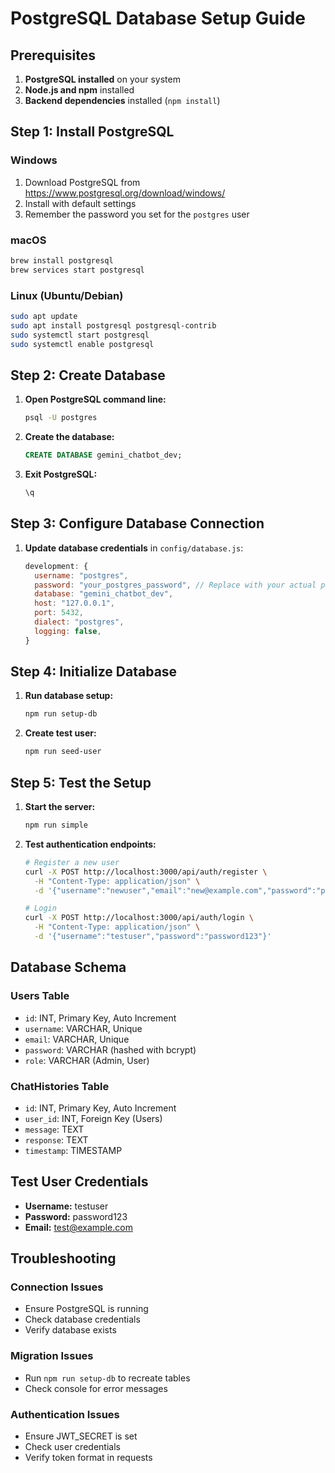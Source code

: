 # PostgreSQL Database Setup Guide

## Prerequisites

1. **PostgreSQL installed** on your system
2. **Node.js and npm** installed
3. **Backend dependencies** installed (`npm install`)

## Step 1: Install PostgreSQL

### Windows

1. Download PostgreSQL from https://www.postgresql.org/download/windows/
2. Install with default settings
3. Remember the password you set for the `postgres` user

### macOS

```bash
brew install postgresql
brew services start postgresql
```

### Linux (Ubuntu/Debian)

```bash
sudo apt update
sudo apt install postgresql postgresql-contrib
sudo systemctl start postgresql
sudo systemctl enable postgresql
```

## Step 2: Create Database

1. **Open PostgreSQL command line:**

   ```bash
   psql -U postgres
   ```

2. **Create the database:**

   ```sql
   CREATE DATABASE gemini_chatbot_dev;
   ```

3. **Exit PostgreSQL:**
   ```sql
   \q
   ```

## Step 3: Configure Database Connection

1. **Update database credentials** in `config/database.js`:
   ```javascript
   development: {
     username: "postgres",
     password: "your_postgres_password", // Replace with your actual password
     database: "gemini_chatbot_dev",
     host: "127.0.0.1",
     port: 5432,
     dialect: "postgres",
     logging: false,
   }
   ```

## Step 4: Initialize Database

1. **Run database setup:**

   ```bash
   npm run setup-db
   ```

2. **Create test user:**
   ```bash
   npm run seed-user
   ```

## Step 5: Test the Setup

1. **Start the server:**

   ```bash
   npm run simple
   ```

2. **Test authentication endpoints:**

   ```bash
   # Register a new user
   curl -X POST http://localhost:3000/api/auth/register \
     -H "Content-Type: application/json" \
     -d '{"username":"newuser","email":"new@example.com","password":"password123"}'

   # Login
   curl -X POST http://localhost:3000/api/auth/login \
     -H "Content-Type: application/json" \
     -d '{"username":"testuser","password":"password123"}'
   ```

## Database Schema

### Users Table

- `id`: INT, Primary Key, Auto Increment
- `username`: VARCHAR, Unique
- `email`: VARCHAR, Unique
- `password`: VARCHAR (hashed with bcrypt)
- `role`: VARCHAR (Admin, User)

### ChatHistories Table

- `id`: INT, Primary Key, Auto Increment
- `user_id`: INT, Foreign Key (Users)
- `message`: TEXT
- `response`: TEXT
- `timestamp`: TIMESTAMP

## Test User Credentials

- **Username:** testuser
- **Password:** password123
- **Email:** test@example.com

## Troubleshooting

### Connection Issues

- Ensure PostgreSQL is running
- Check database credentials
- Verify database exists

### Migration Issues

- Run `npm run setup-db` to recreate tables
- Check console for error messages

### Authentication Issues

- Ensure JWT_SECRET is set
- Check user credentials
- Verify token format in requests
